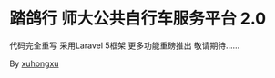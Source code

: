 踏鸽行 师大公共自行车服务平台 2.0
=============================
代码完全重写
采用Laravel 5框架
更多功能重磅推出
敬请期待……

By [xuhongxu](http://www.xuhongxu.cn)
